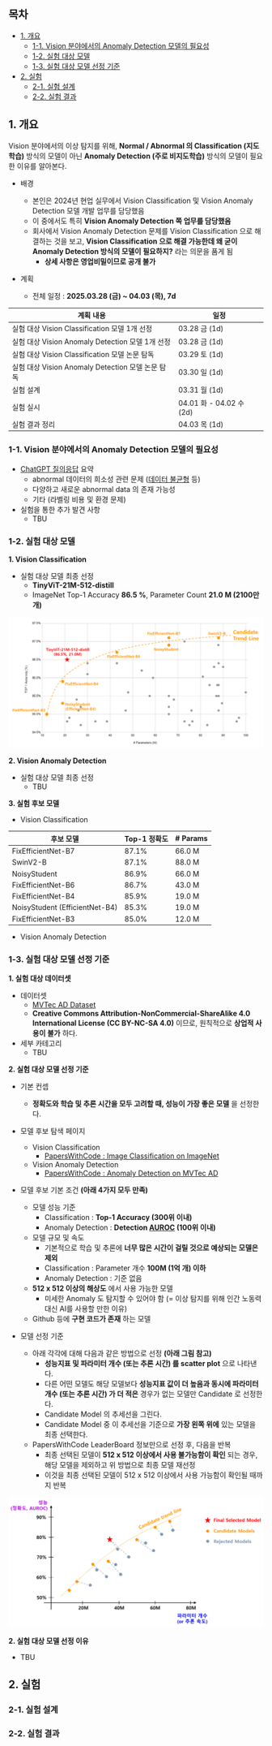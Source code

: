 
## 목차

* [1. 개요](#1-개요)
  * [1-1. Vision 분야에서의 Anomaly Detection 모델의 필요성](#1-1-vision-분야에서의-anomaly-detection-모델의-필요성) 
  * [1-2. 실험 대상 모델](#1-2-실험-대상-모델)
  * [1-3. 실험 대상 모델 선정 기준](#1-3-실험-대상-모델-선정-기준)
* [2. 실험](#2-실험)
  * [2-1. 실험 설계](#2-1-실험-설계) 
  * [2-2. 실험 결과](#2-2-실험-결과)

## 1. 개요

Vision 분야에서의 이상 탐지를 위해, **Normal / Abnormal 의 Classification (지도학습)** 방식의 모델이 아닌 **Anomaly Detection (주로 비지도학습)** 방식의 모델이 필요한 이유를 알아본다.

* 배경
  * 본인은 2024년 현업 실무에서 Vision Classification 및 Vision Anomaly Detection 모델 개발 업무를 담당했음
  * 이 중에서도 특히 **Vision Anomaly Detection 쪽 업무를 담당했음**
  * 회사에서 Vision Anomaly Detection 문제를 Vision Classification 으로 해결하는 것을 보고, **Vision Classification 으로 해결 가능한데 왜 굳이 Anomaly Detection 방식의 모델이 필요하지?** 라는 의문을 품게 됨
    * **상세 사항은 영업비밀이므로 공개 불가**

* 계획
  * 전체 일정 : **2025.03.28 (금) ~ 04.03 (목), 7d**

| 계획 내용                                   | 일정                     |
|-----------------------------------------|------------------------|
| 실험 대상 Vision Classification 모델 1개 선정    | 03.28 금 (1d)           |
| 실험 대상 Vision Anomaly Detection 모델 1개 선정 | 03.28 금 (1d)           |
| 실험 대상 Vision Classification 모델 논문 탐독    | 03.29 토 (1d)           |
| 실험 대상 Vision Anomaly Detection 모델 논문 탐독 | 03.30 일 (1d)           |
| 실험 설계                                   | 03.31 월 (1d)           |
| 실험 실시                                   | 04.01 화 - 04.02 수 (2d) |
| 실험 결과 정리                                | 04.03 목 (1d)           |

### 1-1. Vision 분야에서의 Anomaly Detection 모델의 필요성

* [ChatGPT 질의응답](https://chatgpt.com/share/67974281-7fb8-8010-9a1a-4b56c060e71b) 요약
  * abnormal 데이터의 희소성 관련 문제 ([데이터 불균형](../AI%20Basics/Data%20Science%20Basics/데이터_사이언스_기초_데이터_불균형.md) 등)
  * 다양하고 새로운 abnormal data 의 존재 가능성
  * 기타 (라벨링 비용 및 환경 문제)
* 실험을 통한 추가 발견 사항
  * TBU 

### 1-2. 실험 대상 모델

**1. Vision Classification**

* 실험 대상 모델 최종 선정
  * **TinyViT-21M-512-distill**
  * ImageNet Top-1 Accuracy **86.5 %**, Parameter Count **21.0 M (2100만 개)**

![image](images/Special_Anomaly_Detection_Need_2.PNG)

**2. Vision Anomaly Detection**

* 실험 대상 모델 최종 선정
  * TBU 

**3. 실험 후보 모델**

* Vision Classification

| 후보 모델                          | Top-1 정확도 | # Params |
|--------------------------------|-----------|----------|
| FixEfficientNet-B7             | 87.1%     | 66.0 M   |
| SwinV2-B                       | 87.1%     | 88.0 M   |
| NoisyStudent                   | 86.9%     | 66.0 M   |
| FixEfficientNet-B6             | 86.7%     | 43.0 M   |
| FixEfficientNet-B4             | 85.9%     | 19.0 M   |
| NoisyStudent (EfficientNet-B4) | 85.3%     | 19.0 M   |
| FixEfficientNet-B3             | 85.0%     | 12.0 M   |

* Vision Anomaly Detection

### 1-3. 실험 대상 모델 선정 기준

**1. 실험 대상 데이터셋**

* 데이터셋
  * [MVTec AD Dataset](https://www.kaggle.com/datasets/ipythonx/mvtec-ad)
  * **Creative Commons Attribution-NonCommercial-ShareAlike 4.0 International License (CC BY-NC-SA 4.0)** 이므로, 원칙적으로 **상업적 사용이 불가** 하다.
* 세부 카테고리
  * TBU 

**2. 실험 대상 모델 선정 기준**

* 기본 컨셉
  * **정확도와 학습 및 추론 시간을 모두 고려할 때, 성능이 가장 좋은 모델** 을 선정한다.

* 모델 후보 탐색 페이지
  * Vision Classification
    * [PapersWithCode : Image Classification on ImageNet](https://paperswithcode.com/sota/image-classification-on-imagenet)
  * Vision Anomaly Detection
    * [PapersWithCode : Anomaly Detection on MVTec AD](https://paperswithcode.com/sota/anomaly-detection-on-mvtec-ad)

* 모델 후보 기본 조건 **(아래 4가지 모두 만족)**
  * 모델 성능 기준
    * Classification : **Top-1 Accuracy (300위 이내)**
    * Anomaly Detection : **Detection [AUROC](../AI%20Basics/Data%20Science%20Basics/데이터_사이언스_기초_Metrics.md#3-2-area-under-roc-curve-roc-auc) (100위 이내)**
  * 모델 규모 및 속도
    * 기본적으로 학습 및 추론에 **너무 많은 시간이 걸릴 것으로 예상되는 모델은 제외**
    * Classification : Parameter 개수 **100M (1억 개) 이하**
    * Anomaly Detection : 기준 없음
  * **512 x 512 이상의 해상도** 에서 사용 가능한 모델
    * 미세한 Anomaly 도 탐지할 수 있어야 함 (= 이상 탐지를 위해 인간 노동력 대신 AI를 사용할 만한 이유)
  * Github 등에 **구현 코드가 존재** 하는 모델

* 모델 선정 기준
  * 아래 각각에 대해 다음과 같은 방법으로 선정 **(아래 그림 참고)**
    * **성능지표 및 파라미터 개수 (또는 추론 시간) 를 scatter plot** 으로 나타낸다.
    * 다른 어떤 모델도 해당 모델보다 **성능지표 값이 더 높음과 동시에 파라미터 개수 (또는 추론 시간) 가 더 적은** 경우가 없는 모델만 Candidate 로 선정한다.
    * Candidate Model 의 추세선을 그린다.
    * Candidate Model 중 이 추세선을 기준으로 **가장 왼쪽 위에** 있는 모델을 최종 선택한다.
  * PapersWithCode LeaderBoard 정보만으로 선정 후, 다음을 반복
    * 최종 선택된 모델이 **512 x 512 이상에서 사용 불가능함이 확인** 되는 경우, 해당 모델을 제외하고 위 방법으로 최종 모델 재선정
    * 이것을 최종 선택된 모델이 512 x 512 이상에서 사용 가능함이 확인될 때까지 반복

![image](images/Special_Anomaly_Detection_Need_1.PNG)

**2. 실험 대상 모델 선정 이유**

* TBU

## 2. 실험

### 2-1. 실험 설계

### 2-2. 실험 결과